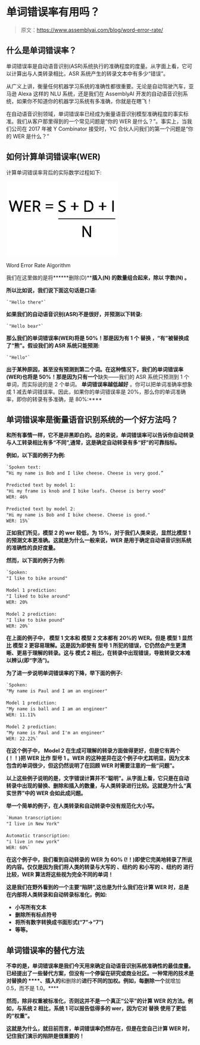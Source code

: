 # 单词错误率有用吗？

> 原文：<https://www.assemblyai.com/blog/word-error-rate/>

## 什么是单词错误率？

单词错误率是自动语音识别(ASR)系统执行的准确程度的度量。从字面上看，它可以计算出与人类转录相比，ASR 系统产生的转录文本中有多少“错误”。

从广义上讲，衡量任何机器学习系统的准确性都很重要。无论是自动驾驶汽车，亚马逊 Alexa 这样的 NLU 系统，还是我们在 AssemblyAI 开发的自动语音识别系统，如果你不知道你的机器学习系统有多准确，你就是在瞎飞！

在自动语音识别领域，单词错误率已经成为衡量语音识别模型准确程度的事实标准。我们从客户那里得到的一个常见问题是“你的 WER 是什么？”。事实上，当我们公司在 2017 年被 Y Combinator 接受时，YC 合伙人问我们的第一个问题是“你的 WER 是什么？”

## 如何计算单词错误率(WER)

计算单词错误率背后的实际数学过程如下:

![](img/c6c668f49dc93393edcb17e5f543a89a.png)

Word Error Rate Algorithm

我们在这里做的是将******删除(D)********插入(N)**** 的数量组合起来，除以 ****字数(N)**** 。**

**所以比如说，我们说下面这句话是口语:**

```
`"Hello there"`
```

**如果我们的自动语音识别(ASR)不是很好，并预测以下转录:**

```
`"Hello bear"` 
```

**那么我们的单词错误率(WER)将是 50%！那是因为有 1 个 ****替换**** ，“有”被替换成了“熊”。假设我们的 ASR 系统只能预测:**

```
`"Hello"`
```

**出于某种原因，甚至没有预测到第二个词。在这种情况下，我们的单词错误率(WER)也将是 50%！那是因为只有一个**缺失——我们的 ASR 系统只预测到 1 个单词，而实际说的是 2 个单词。 ****单词错误率越低越好**** 。你可以把单词准确率想象成 1 减去单词错误率。因此，如果你的单词错误率是 20%，那么你的单词准确率，即你的转录有多准确，是 80%:****

## **单词错误率是衡量语音识别系统的一个好方法吗？**

**和所有事情一样，它不是非黑即白的。总的来说，单词错误率可以告诉你自动转录与人工转录相比有多“不同”,通常，这是确定自动转录有多“好”的可靠指标。**

**例如，以下面的例子为例:**

```
`Spoken text:
“Hi my name is Bob and I like cheese. Cheese is very good.”

Predicted text by model 1:
"Hi my frame is knob and I bike leafs. Cheese is berry wood"
WER: 46%

Predicted text by model 2:
"Hi my name is Bob and I bike cheese. Cheese is good."
WER: 15%`
```

**正如我们所见，模型 2 的 wer 较低，为 15%，对于我们人类来说，显然比模型 1 的预测文本更准确。这就是为什么一般来说，WER 是用于确定自动语音识别系统的准确性的良好度量。**

**然而，以下面的例子为例:**

```
`Spoken:
"I like to bike around"

Model 1 prediction:
"I liked to bike around"
WER: 20%

Model 2 prediction:
"I like to bike pound"
WER: 20%`
```

**在上面的例子中， ****模型 1**** 文本和 ****模型 2**** 文本都有 20%的 WER。但是 ****模型 1**** 显然比 ****模型 2**** 更容易理解。这是因为即使有 ****型号 1**** 所犯的错误，它仍然会产生更清晰、更易于理解的转录。这与 ****模式 2**** 相比，在转录中出现错误，导致转录文本难以辨认(即“字汤”)。**

**为了进一步说明单词错误率的下降，举下面的例子:**

```
`Spoken:
"My name is Paul and I am an engineer"

Model 1 prediction:
"My name is ball and I am an engineer"
WER: 11.11%

Model 2 prediction:
"My name is Paul and I'm an engineer"
WER: 22.22%`
```

**在这个例子中， ****Model 2**** 在生成可理解的转录方面做得更好，但是它有两个(！！)把 WER 比作 ****型号 1**** 。WER 的这种差异在这个例子中尤其明显，因为文本包含的单词很少，但这仍然说明了在回顾 WER 时需要注意的一些“问题”。**

**以上这些例子说明的是，文字错误计算并不“聪明”。从字面上看，它只是在自动转录中出现的替换、删除和插入的数量，与人类转录进行比较。这就是为什么“真实世界”中的 WER 会如此成问题。**

**举一个简单的例子，在人类转录和自动转录中没有规范化大小写。**

```
`Human transcription:
"I live in New York"

Automatic transcription:
"i live in new york"
WER: 60%`
```

**在这个例子中，我们看到自动转录的 WER 为 60% (!！)即使它完美地转录了所说的内容。仅仅是因为我们将人类的转录与大写的 ****、纽约的**** 和小写的 ****、纽约的**** 进行比较，WER 算法将这些视为完全不同的单词！**

**这是我们在野外看到的一个主要“陷阱”,这也是为什么我们在计算 WER 时，总是在内部将人类转录和自动转录标准化，例如:**

*   **小写所有文本**
*   **删除所有标点符号**
*   **将所有数字转换成书面形式(“7”->“7”)**
*   **等等。**

## **单词错误率的替代方法**

**不幸的是，单词错误率是我们今天用来确定自动语音识别系统准确性的最佳度量。已经提出了一些替代方案，但没有一个停留在研究或商业社区。一种常用的技术是对替换的 ****、插入的**和删除的**进行不同的加权。例如，每删除一个**就增加 0.5，而不是 1.0。****

****然而，除非权重被标准化，否则这并不是一个真正“公平”的计算 WER 的方法。例如，与系统 2 相比，系统 1 可以报告低得多的 wer，因为它对 ****替换**** 使用了更低的“权重”。****

**这就是为什么，就目前而言，单词错误率仍然存在，但是在您自己计算 WER 时，记住我们演示的陷阱是很重要的！**